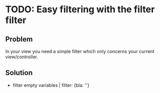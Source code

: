 # TODO: Easy filtering with the filter filter

## Problem

In your view you need a simple filter which only concerns your current view/controller.


## Solution

* filter empty variables | filter: {bla: ''}
